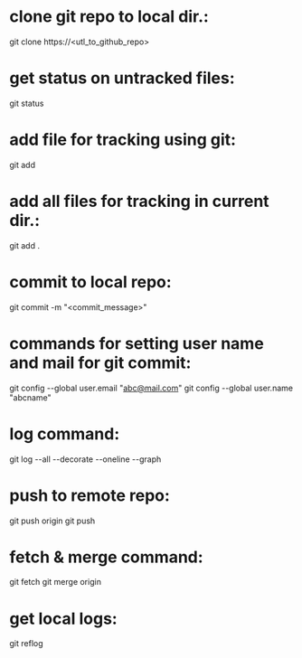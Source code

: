 # clone git repo to local dir.:
git clone https://<utl_to_github_repo>

# get status on untracked files: 
git status

# add file for tracking using git:
git add <filename>

# add all files for tracking in current dir.:
git add .

# commit to local repo:
git commit -m "<commit_message>"

# commands for setting user name and mail for git commit:
git config --global user.email "abc@mail.com"
git config --global user.name "abcname"

# log command:
git log --all --decorate --oneline --graph

# push to remote repo:
git push origin 
git push

# fetch & merge command:
git fetch
git merge origin

# get local logs:
git reflog
